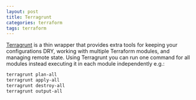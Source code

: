 ```yaml
---
layout: post
title: Terragrunt
categories: terraform
tags: terraform
---
```


[Terragrunt](https://terragrunt.gruntwork.io/) is a thin wrapper that provides extra tools for keeping your configurations DRY, working with multiple Terraform modules, and managing remote state. Using Terragrunt you can run one command for all modules instead executing it in each module independently e.g.:

```bash
terragrunt plan-all
terragrunt apply-all
terragrunt destroy-all
terragrunt output-all
```